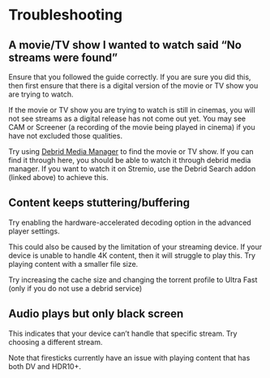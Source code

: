 # Troubleshooting

## A movie/TV show I wanted to watch said “No streams were found”

Ensure that you followed the guide correctly. If you are sure you did this, then first ensure that there is a digital version of the movie or TV show you are trying to watch. 

If the movie or TV show you are trying to watch is still in cinemas, you will not see streams as a digital release has not come out yet. You may see CAM or Screener (a recording of the movie being played in cinema) if you have not excluded those qualities.  

Try using [Debrid Media Manager](extras#debrid-media-manager) to find the movie or TV show. If you can find it through here, you should be able to watch it through debrid media manager. If you want to watch it on Stremio, use the Debrid Search addon (linked above) to achieve this.

## Content keeps stuttering/buffering

Try enabling the hardware-accelerated decoding option in the advanced player settings. 

This could also be caused by the limitation of your streaming device. If your device is unable to handle 4K content, then it will struggle to play this. Try playing content with a smaller file size. 

Try increasing the cache size and changing the torrent profile to Ultra Fast (only if you do not use a debrid service)

## Audio plays but only black screen

This indicates that your device can’t handle that specific stream. Try choosing a different stream. 

Note that firesticks currently have an issue with playing content that has both DV and HDR10+.